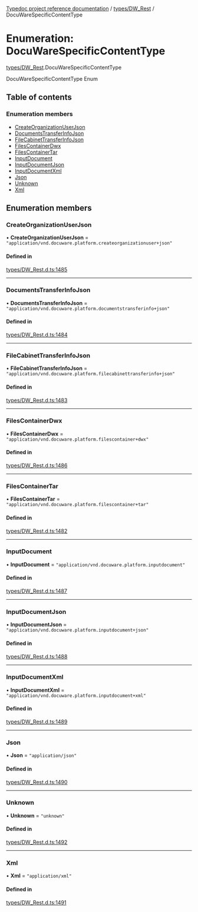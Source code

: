 [Typedoc project reference documentation](../README.md) / [types/DW_Rest](../modules/types_dw_rest.md) / DocuWareSpecificContentType

# Enumeration: DocuWareSpecificContentType

[types/DW_Rest](../modules/types_dw_rest.md).DocuWareSpecificContentType

DocuWareSpecificContentType Enum

## Table of contents

### Enumeration members

- [CreateOrganizationUserJson](types_dw_rest.docuwarespecificcontenttype.md#createorganizationuserjson)
- [DocumentsTransferInfoJson](types_dw_rest.docuwarespecificcontenttype.md#documentstransferinfojson)
- [FileCabinetTransferInfoJson](types_dw_rest.docuwarespecificcontenttype.md#filecabinettransferinfojson)
- [FilesContainerDwx](types_dw_rest.docuwarespecificcontenttype.md#filescontainerdwx)
- [FilesContainerTar](types_dw_rest.docuwarespecificcontenttype.md#filescontainertar)
- [InputDocument](types_dw_rest.docuwarespecificcontenttype.md#inputdocument)
- [InputDocumentJson](types_dw_rest.docuwarespecificcontenttype.md#inputdocumentjson)
- [InputDocumentXml](types_dw_rest.docuwarespecificcontenttype.md#inputdocumentxml)
- [Json](types_dw_rest.docuwarespecificcontenttype.md#json)
- [Unknown](types_dw_rest.docuwarespecificcontenttype.md#unknown)
- [Xml](types_dw_rest.docuwarespecificcontenttype.md#xml)

## Enumeration members

### CreateOrganizationUserJson

• **CreateOrganizationUserJson** = `"application/vnd.docuware.platform.createorganizationuser+json"`

#### Defined in

[types/DW_Rest.d.ts:1485](https://github.com/DocuWare/REST-Sample-TS/blob/828b3d4/src/types/DW_Rest.d.ts#L1485)

___

### DocumentsTransferInfoJson

• **DocumentsTransferInfoJson** = `"application/vnd.docuware.platform.documentstransferinfo+json"`

#### Defined in

[types/DW_Rest.d.ts:1484](https://github.com/DocuWare/REST-Sample-TS/blob/828b3d4/src/types/DW_Rest.d.ts#L1484)

___

### FileCabinetTransferInfoJson

• **FileCabinetTransferInfoJson** = `"application/vnd.docuware.platform.filecabinettransferinfo+json"`

#### Defined in

[types/DW_Rest.d.ts:1483](https://github.com/DocuWare/REST-Sample-TS/blob/828b3d4/src/types/DW_Rest.d.ts#L1483)

___

### FilesContainerDwx

• **FilesContainerDwx** = `"application/vnd.docuware.platform.filescontainer+dwx"`

#### Defined in

[types/DW_Rest.d.ts:1486](https://github.com/DocuWare/REST-Sample-TS/blob/828b3d4/src/types/DW_Rest.d.ts#L1486)

___

### FilesContainerTar

• **FilesContainerTar** = `"application/vnd.docuware.platform.filescontainer+tar"`

#### Defined in

[types/DW_Rest.d.ts:1482](https://github.com/DocuWare/REST-Sample-TS/blob/828b3d4/src/types/DW_Rest.d.ts#L1482)

___

### InputDocument

• **InputDocument** = `"application/vnd.docuware.platform.inputdocument"`

#### Defined in

[types/DW_Rest.d.ts:1487](https://github.com/DocuWare/REST-Sample-TS/blob/828b3d4/src/types/DW_Rest.d.ts#L1487)

___

### InputDocumentJson

• **InputDocumentJson** = `"application/vnd.docuware.platform.inputdocument+json"`

#### Defined in

[types/DW_Rest.d.ts:1488](https://github.com/DocuWare/REST-Sample-TS/blob/828b3d4/src/types/DW_Rest.d.ts#L1488)

___

### InputDocumentXml

• **InputDocumentXml** = `"application/vnd.docuware.platform.inputdocument+xml"`

#### Defined in

[types/DW_Rest.d.ts:1489](https://github.com/DocuWare/REST-Sample-TS/blob/828b3d4/src/types/DW_Rest.d.ts#L1489)

___

### Json

• **Json** = `"application/json"`

#### Defined in

[types/DW_Rest.d.ts:1490](https://github.com/DocuWare/REST-Sample-TS/blob/828b3d4/src/types/DW_Rest.d.ts#L1490)

___

### Unknown

• **Unknown** = `"unknown"`

#### Defined in

[types/DW_Rest.d.ts:1492](https://github.com/DocuWare/REST-Sample-TS/blob/828b3d4/src/types/DW_Rest.d.ts#L1492)

___

### Xml

• **Xml** = `"application/xml"`

#### Defined in

[types/DW_Rest.d.ts:1491](https://github.com/DocuWare/REST-Sample-TS/blob/828b3d4/src/types/DW_Rest.d.ts#L1491)
